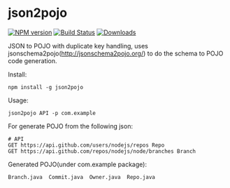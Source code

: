 # json2pojo

[![NPM version][npm-image]][npm-url]
[![Build Status][travis-image]][travis-url]
[![Downloads][downloads-image]][downloads-url]

JSON to POJO with duplicate key handling, uses jsonschema2pojo(http://jsonschema2pojo.org/) to do the schema to POJO code generation.

Install:

    npm install -g json2pojo

Usage:

    json2pojo API -p com.example

For generate POJO from the following json:

    # API
    GET https://api.github.com/users/nodejs/repos Repo
    GET https://api.github.com/repos/nodejs/node/branches Branch

Generated POJO(under com.example package):

    Branch.java  Commit.java  Owner.java  Repo.java

[npm-image]: https://img.shields.io/npm/v/json2pojo.svg?style=flat-square
[npm-url]: https://www.npmjs.com/package/json2pojo
[travis-image]: https://travis-ci.org/entertainyou/json2pojo.png
[travis-url]: https://travis-ci.org/entertainyou/json2pojo
[downloads-image]: https://img.shields.io/npm/dm/json2pojo.svg?style=flat-square
[downloads-url]: https://www.npmjs.com/package/json2pojo
